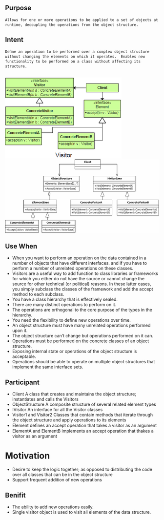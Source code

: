 ## Purpose
	Allows for one or more operations to be applied to a set of objects at runtime, decoupling the operations from the object structure.
	
## Intent
	Deﬁne an operation to be performed over a complex object structure without changing the elements on which it operates.	Enables new functionality to be performed on a class without affecting its structure.
	
##
![alt text](./Images/Visitor-1.md.png "Visitor")
![alt text](./Images/Visitor-2.md.png "Visitor")
##

## Use When
+	When you want to perform an operation on the data contained in a number of objects that have different interfaces. and if you have to perform a number of unrelated operations on these classes.
+	Visitors are a useful way to add function to class libraries or frameworks for which you either do not have the source or cannot change the source for other technical (or political) reasons. In these latter cases, you simply subclass the classes of the framework and add the accept method to each subclass.
+	You have a class hierarchy that is effectively sealed.
+	There are many distinct operations to perform on it.
+	The operations are orthogonal to the core purpose of the types in the hierarchy.
+	You need the flexibility to define new operations over time.
+	An object structure must have many unrelated operations performed upon it.
+	The object structure can’t change but operations performed on it can.
+	Operations must be performed on the concrete classes of an object structure.
+	Exposing internal state or operations of the object structure is acceptable.
+	Operations should be able to operate on multiple object structures that implement the same interface sets.


## Participant

+	Client
		A class that creates and maintains the object structure; instantiates and calls the Visitors
+	ObjectStructure
		A composite structure of several related element types
+	IVisitor
		An interface for all the Visitor classes
+	Visitor1 and Visitor2
		Classes that contain methods that iterate through the object structure and apply operations to its elements
+	Element
		deﬁnes an accept operation that takes a visitor as an argument
+	ElementA and ElementB
		implements an accept operation that thakes a visitor as an argument
		
# Motivation
+	Desire to keep the logic together; as opposed to distributing the code over all classes that can be in the object structure
+	Support frequent addition of new operations

## Benifit
+	The ability to add new operations easily.
+	Single visitor object is used to visit all elements of the data structure.
